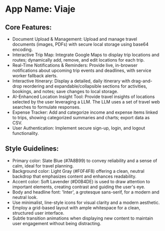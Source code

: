 # **App Name**: Viaje

## Core Features:

- Document Upload & Management: Upload and manage travel documents (images, PDFs) with secure local storage using base64 encoding.
- Interactive Trip Map: Integrate Google Maps to display trip locations and routes; dynamically add, remove, and edit locations for each trip.
- Real-Time Notifications & Reminders: Provide live, in-browser notifications about upcoming trip events and deadlines, with service worker fallback alerts.
- Interactive Itinerary: Display a detailed, daily itinerary with drag-and-drop reordering and expandable/collapsible sections for activities, bookings, and notes; save changes to local storage.
- AI-Enhanced Location Insight Tool: Provide travel insights of locations selected by the user leveraging a LLM. The LLM uses a set of travel web searches to formulate responses.
- Expense Tracker: Add and categorize income and expense items linked to trips, showing categorized summaries and charts; export data as CSV.
- User Authentication: Implement secure sign-up, login, and logout functionality.

## Style Guidelines:

- Primary color: Slate Blue (#7A8B99) to convey reliability and a sense of calm, ideal for travel planning.
- Background color: Light Gray (#F0F4F8) offering a clean, neutral backdrop that emphasizes content and enhances readability.
- Accent color: Soft Lavender (#D0B4DE) is used to draw attention to important elements, creating contrast and guiding the user's eye.
- Body and headline font: 'Inter', a grotesque sans-serif, for a modern and neutral look.
- Use minimalist, line-style icons for visual clarity and a modern aesthetic.
- Employ a grid-based layout with ample whitespace for a clean, structured user interface.
- Subtle transition animations when displaying new content to maintain user engagement without being distracting.